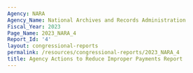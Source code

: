 ```yaml
---
Agency: NARA
Agency_Name: National Archives and Records Administration
Fiscal_Year: 2023
Page_Name: 2023_NARA_4
Report_Id: '4'
layout: congressional-reports
permalink: /resources/congressional-reports/2023_NARA_4
title: Agency Actions to Reduce Improper Payments Report
---
```

